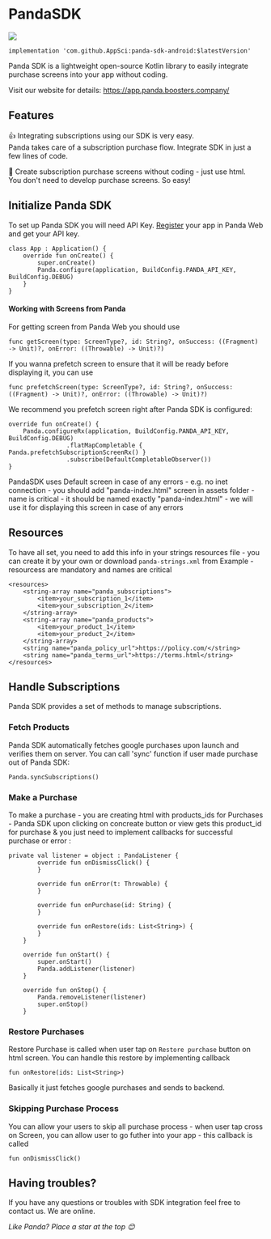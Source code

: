 # PandaSDK

[![](https://jitpack.io/v/AppSci/panda-sdk-android.svg)](https://jitpack.io/#AppSci/panda-sdk-android)


    implementation 'com.github.AppSci:panda-sdk-android:$latestVersion'



Panda SDK is a lightweight open-source Kotlin library to easily integrate purchase screens into your app without coding.

Visit our website for details: https://app.panda.boosters.company/

## Features

👍 Integrating subscriptions using our SDK is very easy.<br/>Panda takes care of a subscription purchase flow. Integrate SDK in just a few lines of code.

🎨 Create subscription purchase screens without coding - just use html.<br/>You don't need to develop purchase screens. So easy!


## Initialize Panda SDK

To set up Panda SDK you will need API Key. [Register](https://app.panda.boosters.company/) your app in Panda Web and get your API key.

```
class App : Application() {
    override fun onCreate() {
        super.onCreate()
        Panda.configure(application, BuildConfig.PANDA_API_KEY, BuildConfig.DEBUG)
    }
}

```

#### Working with Screens from Panda
For getting screen from Panda Web you should use 

```
func getScreen(type: ScreenType?, id: String?, onSuccess: ((Fragment) -> Unit)?, onError: ((Throwable) -> Unit)?)
```

If you wanna prefetch screen to ensure that it will be ready before displaying it, you can use 

```
func prefetchScreen(type: ScreenType?, id: String?, onSuccess: ((Fragment) -> Unit)?, onError: ((Throwable) -> Unit)?)
```

We recommend you prefetch screen right after Panda SDK is configured:

```
override fun onCreate() {
    Panda.configureRx(application, BuildConfig.PANDA_API_KEY, BuildConfig.DEBUG)
                .flatMapCompletable { Panda.prefetchSubscriptionScreenRx() }
                .subscribe(DefaultCompletableObserver())
}
```

PandaSDK uses Default screen in case of any errors - e.g. no inet connection - you should add "panda-index.html" screen in assets folder - name is critical  - it should be named exactly "panda-index.html" - we will use it for displaying this screen in case of any errors


## Resources

To have all set, you need to add this info in your strings resources file - you can create it by your own or download  `panda-strings.xml` from Example - resourcess are mandatory and names are critical

```
<resources>
    <string-array name="panda_subscriptions">
        <item>your_subscription_1</item>
        <item>your_subscription_2</item>
    </string-array>
    <string-array name="panda_products">
        <item>your_product_1</item>
        <item>your_product_2</item>
    </string-array>
    <string name="panda_policy_url">https://policy.com/</string>
    <string name="panda_terms_url">https://terms.html</string>
</resources>
```

## Handle Subscriptions

Panda SDK provides a set of methods to manage subscriptions. 

### Fetch Products

Panda SDK automatically fetches google purchases upon launch and verifies them on server. You can call 'sync' function if user made purchase out of Panda SDK: 
```
Panda.syncSubscriptions()
```
### Make a Purchase

To make a purchase - you are creating html with products_ids for Purchases - Panda SDK upon clicking on concreate button or view gets this product_id for purchase & you just need to implement callbacks for successful purchase or error :

```
private val listener = object : PandaListener {
        override fun onDismissClick() {
        }

        override fun onError(t: Throwable) {
        }

        override fun onPurchase(id: String) {  
        }

        override fun onRestore(ids: List<String>) {
        }
    }
    
    override fun onStart() { 
        super.onStart()
        Panda.addListener(listener)
    }

    override fun onStop() {
        Panda.removeListener(listener)
        super.onStop()
    }
```

### Restore Purchases

 Restore Purchase is called when user tap on `Restore purchase` button on html screen. You can handle this restore by implementing callback
 ```
 fun onRestore(ids: List<String>)
 ```

Basically it just fetches google purchases and sends to backend.

### Skipping Purchase Process
You can allow your users to skip all purchase process - when user tap cross on Screen, you can allow user to go futher into your app - this callback is called 

```
fun onDismissClick()
```

## Having troubles?

If you have any questions or troubles with SDK integration feel free to contact us. We are online.

*Like Panda? Place a star at the top 😊*

